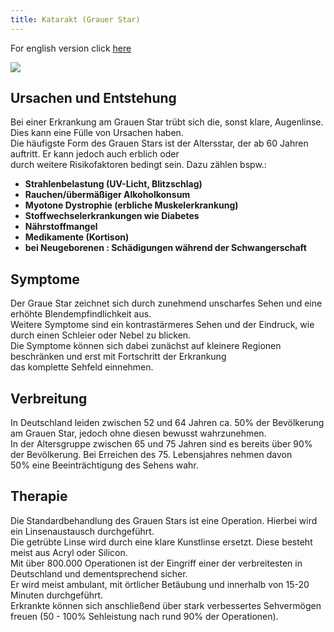 ```yaml
---
title: Katarakt (Grauer Star)
---
```


For english version click [here](cataract_en.html)

![](img/katarakt-schwach.png) 


## Ursachen und Entstehung

Bei einer Erkrankung am Grauen Star trübt sich die, sonst klare, Augenlinse. Dies kann eine Fülle von Ursachen haben.<br>
Die häufigste Form des Grauen Stars ist der Altersstar, der ab 60 Jahren auftritt. Er kann jedoch auch erblich oder <br>
durch weitere Risikofaktoren bedingt sein. Dazu zählen bspw.:

  - **Strahlenbelastung (UV-Licht, Blitzschlag)**
  - **Rauchen/übermäßiger Alkoholkonsum**
  - **Myotone Dystrophie (erbliche Muskelerkrankung)**
  - **Stoffwechselerkrankungen wie Diabetes**
  - **Nährstoffmangel**
  - **Medikamente (Kortison)**
  - **bei Neugeborenen : Schädigungen während der Schwangerschaft**

## Symptome

Der Graue Star zeichnet sich durch zunehmend unscharfes Sehen und eine erhöhte Blendempfindlichkeit aus. <br>
Weitere Symptome sind ein kontrastärmeres Sehen und der Eindruck, wie durch einen Schleier oder Nebel zu blicken.<br>
Die Symptome können sich dabei zunächst auf kleinere Regionen beschränken und erst mit Fortschritt der Erkrankung <br>
das komplette Sehfeld einnehmen.

## Verbreitung

In Deutschland leiden zwischen 52 und 64 Jahren ca. 50% der Bevölkerung am Grauen Star, jedoch ohne diesen bewusst wahrzunehmen.<br>
In der Altersgruppe zwischen 65 und 75 Jahren sind es bereits über 90% der Bevölkerung. Bei Erreichen des 75. Lebensjahres nehmen davon <br>
50% eine Beeinträchtigung des Sehens wahr.

## Therapie

Die Standardbehandlung des Grauen Stars ist eine Operation. Hierbei wird ein Linsenaustausch durchgeführt. <br>
Die getrübte Linse wird durch eine klare Kunstlinse ersetzt. Diese besteht meist aus Acryl oder Silicon. <br>
Mit über 800.000 Operationen ist der Eingriff einer der verbreitesten in Deutschland und dementsprechend sicher.<br>
Er wird meist ambulant, mit örtlicher Betäubung und innerhalb von 15-20 Minuten durchgeführt.<br>
Erkrankte können sich anschließend über stark verbessertes Sehvermögen freuen (50 - 100% Sehleistung nach rund 90% der Operationen).<br>
